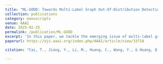 ```yaml
---
title: "ML-GOOD: Towards Multi-Label Graph Out-Of-Distribution Detection"
collection: publications
category: manuscripts
venue: AAAI
date: 2025-02-25
permalink: /publication/ML-GOOD
excerpt: 'In this paper, we tackle the emerging issue of multi-label graph out-of-distribution (GOOD) detection. We propose a label-specific energy function that effectively integrates multi-label information to compute GOOD energy scores, supported by theoretical analysis. Through extensive experimentation and discussion, we verify the efficacy of our approach, i.e., ML-GOOD. We aim to inspire further research into OOD detection for multi-label graph classification.'
paperurl: https://ojs.aaai.org/index.php/AAAI/article/view/33718

citation: "Cai, T., Jiang, Y., Li, M., Huang, C., Wang, Y., & Huang, Q. (2025). ML-GOOD: Towards Multi-Label Graph Out-Of-Distribution Detection. Proceedings of the AAAI Conference on Artificial Intelligence, 39(15), 15650-15658. https://doi.org/10.1609/aaai.v39i15.33718."

---
```

